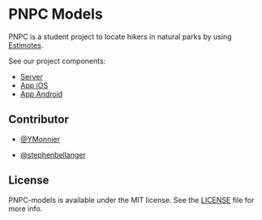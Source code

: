 # PNPC Models

PNPC is a student project to locate hikers in natural parks by using [Estimotes](https://estimote.com).

See our project components:
- [Server](https://github.com/YMonnier/PNPC-server)
- [App iOS](https://github.com/YMonnier/PNPC-iOS)
- [App Android](https://github.com/YMonnier/PNPC-android)

## Contributor

- [@YMonnier](https://github.com/YMonnier)

- [@stephenbellanger](https://github.com/stephenbellanger)

## License

PNPC-models is available under the MIT license. See the [LICENSE](https://github.com/YMonnier/PNPC-models/blob/master/LICENSE) file for more info.
